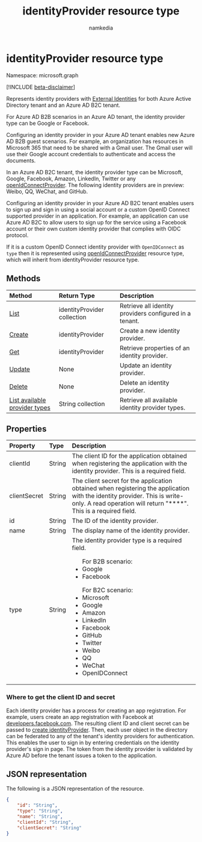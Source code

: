 ﻿---
title: "identityProvider resource type"
description: "Represents identity providers in an Azure Active Directory tenant and an Azure AD B2C tenant."
localization_priority: Priority
doc_type: resourcePageType
ms.prod: "microsoft-identity-platform"
author: "namkedia"
---

# identityProvider resource type

Namespace: microsoft.graph

[!INCLUDE [beta-disclaimer](../../includes/beta-disclaimer.md)]

Represents identity providers with [External Identities](/azure/active-directory/external-identities/) for both Azure Active Directory tenant and an Azure AD B2C tenant.

For Azure AD B2B scenarios in an Azure AD tenant, the identity provider type can be Google or Facebook.

Configuring an identity provider in your Azure AD tenant enables new Azure AD B2B guest scenarios. For example, an organization has resources in Microsoft 365 that need to be shared with a Gmail user. The Gmail user will use their Google account credentials to authenticate and access the documents.

In an Azure AD B2C tenant, the identity provider type can be Microsoft, Google, Facebook, Amazon, LinkedIn, Twitter or any [openIdConnectProvider](../resources/openidconnectprovider.md). The following identity providers are in preview: Weibo, QQ, WeChat, and GitHub.

Configuring an identity provider in your Azure AD B2C tenant enables users to sign up and sign in using a social account or a custom OpenID Connect supported provider in an application. For example, an application can use Azure AD B2C to allow users to sign up for the service using a Facebook account or their own custom identity provider that complies with OIDC protocol.

If it is a custom OpenID Connect identity provider with `OpenIDConnect` as `type` then it is represented using [openIdConnectProvider](../resources/openidconnectprovider.md) resource type, which will inherit from identityProvider resource type. 

## Methods

| Method                                                                                  | Return Type                 | Description                                             |
| :-------------------------------------------------------------------------------------- | :-------------------------- | :------------------------------------------------------ |
| [List](../api/identityprovider-list.md)                                                 | identityProvider collection | Retrieve all identity providers configured in a tenant. |
| [Create](../api/identityprovider-post-identityproviders.md)                             | identityProvider            | Create a new identity provider.                         |
| [Get](../api/identityprovider-get.md)                                                   | identityProvider            | Retrieve properties of an identity provider.            |
| [Update](../api/identityprovider-update.md)                                             | None                        | Update an identity provider.                            |
| [Delete](../api/identityprovider-delete.md)                                             | None                        | Delete an identity provider.                            |
| [List available provider types](../api/identityprovider-list-availableprovidertypes.md) | String collection           | Retrieve all available identity provider types.         |

## Properties

| Property     | Type   | Description                                                                                                                                                                                                                                                    |
| :----------- | :----- | :------------------------------------------------------------------------------------------------------------------------------------------------------------------------------------------------------------------------------------------------------------- |
| clientId     | String | The client ID for the application obtained when registering the application with the identity provider. This is a required field.                                                                                                                              |
| clientSecret | String | The client secret for the application obtained when registering the application with the identity provider. This is write-only. A read operation will return "\*\*\*\*". This is a required field.                                                             |
| id           | String | The ID of the identity provider.                                                                                                                                                                                                                               |
| name         | String | The display name of the identity provider.                                                                                                                                                                                                                     |
| type         | String | The identity provider type is a required field.<ul>For B2B scenario:<li/>Google<li/>Facebook</ul><ul>For B2C scenario:<li/>Microsoft<li/>Google<li/>Amazon<li/>LinkedIn<li/>Facebook<li/>GitHub<li/>Twitter<li/>Weibo<li/>QQ<li/>WeChat<li/>OpenIDConnect</ul> |

### Where to get the client ID and secret

Each identity provider has a process for creating an app registration. For example, users create an app registration with Facebook at [developers.facebook.com](https://developers.facebook.com/). The resulting client ID and client secret can be passed to [create identityProvider](../api/identityprovider-post-identityproviders.md). Then, each user object in the directory can be federated to any of the tenant's identity providers for authentication. This enables the user to sign in by entering credentials on the identity provider's sign in page. The token from the identity provider is validated by Azure AD before the tenant issues a token to the application.

## JSON representation

The following is a JSON representation of the resource.

<!-- {
  "blockType": "resource",
  "@odata.type": "microsoft.graph.identityProvider"
} -->

```json
{
    "id": "String",
    "type": "String",
    "name": "String",
    "clientId": "String",
    "clientSecret": "String"
}
```
